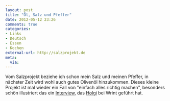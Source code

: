 ```yaml
---
layout: post
title: "Öl, Salz und Pfeffer"
date: 2012-05-12 23:26
comments: true
categories: 
- Links
- Deutsch
- Essen
- Kochen
external-url: http://salzprojekt.de
meta:
  via:
---
```


Vom Salzprojekt beziehe ich schon mein Salz und meinen Pfeffer, in nächster Zeit wird wohl auch gutes Olivenöl hinzukommen.  Dieses kleine Projekt ist mal wieder ein Fall von "einfach alles richtig machen", besonders schön illustriert das ein [Interview](http://www.wrint.de/2012/05/09/wr062-ortsgesprach-salzprojekt/), das [Holgi](https://twitter.com/holgi) bei Wrint geführt hat.